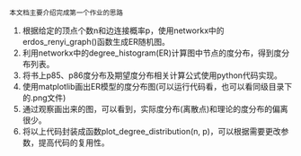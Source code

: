 `本文档主要介绍完成第一个作业的思路`
1. 根据给定的顶点个数n和边连接概率p，使用networkx中的erdos_renyi_graph()函数生成ER随机图。
2. 利用networkx中的degree_histogram(ER)计算图中节点的度分布，得到度分布列表。
3. 将书上p85、p86度分布及期望度分布相关计算公式使用python代码实现。
4. 使用matplotlib画出ER模型的度分布图(可以运行代码看，也可以看同级目录下的.png文件)
5. 通过观察画出来的图，可以看到，实际度分布(离散点)和理论的度分布的偏离很少。
6. 将以上代码封装成函数plot_degree_distribution(n, p)，可以根据需要更改参数，提高代码的复用性。